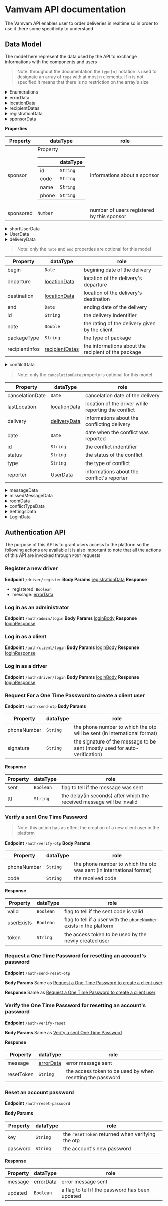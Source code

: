 # Vamvam API documentation
The Vamvam API enables user to order deliveries in realtime so in order to use it there some specificity to understand

## Data Model

The model here represent the data used by the API to exchange informations with the components and users
> Note: throughout the documentation the `type[n]` notation is used to designate an array of `type` with at most n elements.
 If n is not specified it means that there is no restriction on the array's size

<details id="enumerations">
<summary> Enumerations </summary>

| Name | values |
| ------:| ------- |
| ageData | 18-24, 25-34, 35-44, 45-54, 55-64, 64+ |
| languageData | "en", "fr" |
| genderData | "F", "M" |
| AdminType | "registration", "conflict" |
| userRole |  "driver", "client", "admin", "conflict-manager", "registration-manager" |
</details>

<details id="errordata">
<summary> errorData </summary>

| Property | dataType | role |
| -------: | -------- | -------- |
| en | `String` | error message in english |
| fr | `String` | error message in french |
</details>


<details id="locationdata">
<summary> locationData </summary>

| Property | dataType | Optional |
| -------: | -------- | -------- |
| longitude | `Double` | False |
| latitude | `Double` | False |
| address | `String` | True |
</details>

<details id="recipientdata">
<summary> recipientDatas </summary>

> Note: unless `otherPhones` every properties are required

| Property | dataType | role |
| -------: | -------- | ---- |
| name | `String` | the name of the main recipient of the package |
| otherPhones | string[2] | the eventual alternative recipients phone number |
| phone | `String` | the main recipient phone number |

</details>

<details id="registrationdata">
<summary> registrationData </summary>

| Property | dataType | Optional | role |
| -------: | -------- | -------- | ---- |
| gender | [genderData](#enumerations) | True | driver's gender |
| lang | [languageData](#enumerations) | True | driver's preferred language |
| sponsorCode | `String` | True | code eventually given to the drive during registration |
| age | [ageData](#enumerations) | False | driver's age range |
| carInfos | File | False | a file containing all driver's car informations |
| email | `String` | False | driver's email |
| firstName | `String` | False | driver's firstname |
| lastName | `String` | False | driver's lastName |
| password | `String` | False | driver's initial password in the platform |
| phoneNumber | `String` | False | driver's phone number |
</details>

<details id="sponsordata">
<summary> sponsorData </ summary>

**Properties**

| Property | dataType | role |
| -------- | -------- | ---- |
| sponsor | <table> <thead><tr> <th> </th> Property <th> dataType </th></tr></thead> <tbody> <tr> <td> id </td> <td> `String` </td></tr> <tr> <td> code </td> <td> `String` </td></tr> <tr> <td> name </td> <td> `String` </td></tr> <tr> <td> phone </td> <td> `String` </td></tr> </tbody></table> | informations about a sponsor |
| sponsored | `Number` | number of users registered by this sponsor |

</details>

<details id="userdata-short">
<summary> shortUserData </summary>

| Property | dataType | role |
| --------: | -------- | ---- |
| avatar | `String` | link to the user's avatar |
| firstName | `String` | user's first name |
| lastName | `String` | user's last name |
| phone | `String` | user's phone number |
| id | `String` | user's indentifier |
</details>

<details id="userdata">
<summary> UserData </summary>

This model has every Property found in [shortUserData](#userdata-short) plus the following ones

> Note: only the avatar is optional in the `shortUserData` dataType

| Property | dataType | Optional | role |
| -------: | -------- | -------- | ---- |
| age | [ageData](#enumerations)  | True  | user's age |
| available | boolean  | True | flag used to tell if a driver is available |
| gender | [genderData](#enumerations)  | True | user's gender |
| position | [locationData](#locationdata)  | True | driver's current location |
| role | [userRole](#enumerations)  | False | user's role in the platform |

</details>

<details id="deliverydata">
<summary> deliveryData </ summary>

> Note: only the `note` and `end` properties are optional for this model

|Property | dataType | role |
| ------- | -------- | ---- |
| begin | `Date` | begining date of the delivery |
| departure | [locationData](#locationdata) | location of the delivery's departure |
| destination | [locationData](#locationdata) | location of the delivery's destination |
| end | `Date` | ending date of the delivery |
| id | `String` | the delivery indentifier |
| note | `Double` | the rating of the delivery given by the client |
| packageType | `String` | the type of package |
| recipientInfos | [recipientDatas](#recipientdata) | the informations about the recipient of the package |

</details>

<details id="confilctdata">
<summary> confilctData </ summary>

> Note: only the `cancelationDate` property is optional for this model

|Property | dataType | role |
| ------- | -------- | ---- |
| cancelationDate | `Date` | cancelation date of the delivery |
| lastLocation | [locationData](#locationdata) | location of the driver while reporting the conflict |
| delivery | [deliveryData](#deliverydata) | informations about the conflicting delivery |
| date | `Date` | date when the conflict was reported |
| id | `String` | the conflict indentifier |
| status | `String` | the status of the conflict |
| type | `String` | the type of conflict |
| reporter | [UserData](#userdata) | informations about the conflict's reporter |

</details>

<details id="messagedata">
<summary> messageData </summary>

| Property | dataType | role |
| -------: | -------- | ---- |
| content | `String` | content of the message |
| date | `Date` | date when the message was sent |
| id | `String` | message indentifier |
| room | an object having the following schema ```js { id: string, name: string } ``` | informations about the corresponding chat of the message |
| sender | [shortUserData](#userdata-short) | informations about the message's sender |
</details>

<details id="missedmessages">
<summary> missedMessageData </summary>

| Property | dataType | role |
| -------: | -------- | ---- |
| count | `Number` | total of unread messages |
| messages | [messageData[]](#messagedata) | unread messages |
| roomId | `String` | chat's indentifier|
| roomName | `String` | chat's name|
</details>

<details id="roomdata">
<summary> roomData </summary>

| Property | dataType | role |
| -------: | -------- | ---- |
| id | `String` | the chat's indentifier |
| lastMessage | [messageData](#messagedata) | the last message sent in the chat |
| members | [shortUserData[]](#userdata-short) | list of the chat's members |
| name | `String` | the chat's name |
| delivery | an object having the following schema ```js { id: string, name: string } ``` | informations about the corresponding delivery of the chat |
</details>

<details id="conflicttype">
<summary> conflictTypeData </summary>

| Property | dataType | role |
| -------: | -------- | ---- |
| code | `String` | conflict's code in the platform |
| en | `String` | conflict name in english |
| fr | `String` | conflict name in french |

</details>

<details id="settings">
<summary> SettingsData </summary>

A SettingsData is an object having two properties `type` and `value` representing respectively the type and the value of a setting.

The `type` property is always a **string** and the `value` is always and **Object** and the available settings are:

#### OTPSettingsData

- type: "otp"
- value: an object having the schema `{ ttl: number }` with ttl the time-to-leave of the OTP authentication

#### DeliverySettingsData
- type: "delivery"
- value: an object described bellow

| Property | dataType | role |
| -------: | -------- | ---- |
| search_radius | `Number` | the radius to search a driver in second |
| ttl | `Number` | the delay within which a driver can accept a delivery |
| conflict_types | [conflictTypeData[]](#conflicttype) | the type of conflicts supported by the platform |
| package_types | [conflictTypeData[]](#conflicttype) | the type of packages supported by the platform |

</details>

<details id="logindata">
<summary> LoginData </summary>

#### loginBody

|Property | dataType |
| ------- | -------- |
| phoneNumber | `String` |
| password | `String` |

#### loginResponse

|Property | dataType | role |
| ------- | -------- | ---- |
| message | [errorData](#errordata) | message sent by the server on unsuccessfull login attempt |
| token | `String` | the user access token in the platform |

</details>

## Authentication API
The purpose of this API is to grant users access to the platform so the following actions are available
It is also important to note that all the actions of this API are invocked through `POST` requests

### Register a new driver
**Endpoint** `/driver/register`
**Body Params** [registrationData](#registrationdata)
**Response**
- registered: `Boolean`
- message: [errorData](#errordata)


### Log in as an administrator
**Endpoint** `/auth/admin/login`
**Body Params** [loginBody](#logindata)
**Response** [loginResponse](#logindata)

### Log in as a client
**Endpoint** `/auth/client/login`
**Body Params** [loginBody](#logindata)
**Response** [loginResponse](#logindata)


### Log in as a driver
**Endpoint** `/auth/driver/login`
**Body Params** [loginBody](#logindata)
**Response** [loginResponse](#logindata)

### Request For a One Time Password to create a client user
**Endpoint** `/auth/send-otp`
**Body Params**

|Property | dataType | role |
| ------- | -------- | ---- |
| phoneNumber | `String` | the phone number to which the otp will be sent (in international format) |
| signature | `String` | the signature of the message to be sent (mostly used for auto-verification) |

**Response**

|Property | dataType | role |
| ------- | -------- | ---- |
| sent | `Boolean` | flag to tell if the message was sent |
| ttl | `String` | the delay(in seconds) after which the received message will be invalid |


### Verify a sent One Time Password

> Note: this action has as effect the creation of a new client user in the platform

**Endpoint** `/auth/verify-otp`
**Body Params**

|Property | dataType | role |
| ------- | -------- | ---- |
| phoneNumber | `String` | the phone number to which the otp was sent (in international format) |
| code | `String` | the received code |

**Response**

|Property | dataType | role |
| ------- | -------- | ---- |
| valid | `Boolean` | flag to tell if the sent code is valid |
| userExists | `Boolean` | flag to tell if a user with the `phoneNumber` exists in the platform |
| token | `String` | the access token to be used by the newly created user |


### Request a One Time Password for resetting an account's password

**Endpoint** `/auth/send-reset-otp`

**Body Params**
Same as [Request a One Time Password to create a client user](#request-a-one-time-password-to-create-a-client-user)

**Response**
Same as [Request a One Time Password to create a client user](#request-a-one-time-password-to-create-a-client-user)


### Verify the One Time Password for resetting an account's password

**Endpoint** `/auth/verify-reset`

**Body Params**
Same as [Verify a sent One Time Password](#verify-a-sent-one-time-password)

**Response**

|Property | dataType | role |
| ------- | -------- | ---- |
| message | [errorData](#errordata) | error message sent |
| resetToken | `String` | the access token to be used by when resetting the password |


### Reset an account password

**Endpoint** `/auth/reset-password`

**Body Params**

|Property | dataType | role |
| ------- | -------- | ---- |
| key | `String` | the `resetToken` returned when verifying the otp |
| password | `String` | the account's new password |

**Response**

|Property | dataType | role |
| ------- | -------- | ---- |
| message | [errorData](#errordata) | error message sent |
| updated | `Boolean` | a flag to tell if the password has been updated |



